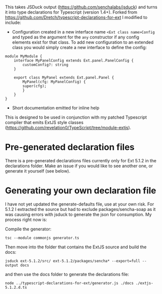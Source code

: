 This takes JSDuck output (https://github.com/senchalabs/jsduck) and turns it into type declarations for Typescript (version 1.4+). 
Forked from https://github.com/Dretch/typescript-declarations-for-ext I modified to include:
 * Configuration created in a new interface name `<Ext class name>Config` and typed as the argument for the `any` constructor if 
   any config elements exist for that class.  To add new configuration to an extended class you would simply create a new interface 
   to define the config:

```
module MyModule {
	interface MyPanelConfig extends Ext.panel.PanelConfig {
		customConfig?: string
	}
	
	export class MyPanel extends Ext.panel.Panel {
		MyPanel(cfg: MyPanelConfig) {
		super(cfg);
		}
	}
}
```

 * Short documentation emitted for inline help

This is designed to be used in conjunction with my patched Typescript compiler that emits ExtJS style classes 
(https://github.com/revelation0/TypeScript/tree/module-extjs). 


Pre-generated declaration files
===============================

There is a pre-generated declarations files currently only for Ext 5.1.2 in the declarations folder. Make an issue if you would 
like to see another one, or generate it yourself (see below).


Generating your own declaration file
====================================

I have not yet updated the generate-defaults file, use at your own risk.  For 5.1.2 I extracted the source but had to exclude
packages/sencha-soap as it was causing errors with jsduck to generate the json for consumption.  My process right now is:

Compile the generator:

```tsc --module commonjs generator.ts```

Then move into the folder that contains the ExtJS source and build the docs:

```jsduck ext-5.1.2/src/ ext-5.1.2/packages/sencha* --export=full --output docs```

and then use the docs folder to generate the declarations file:

```node ../typescript-declarations-for-ext/generator.js ./docs ./extjs-5.1.2.d.ts```